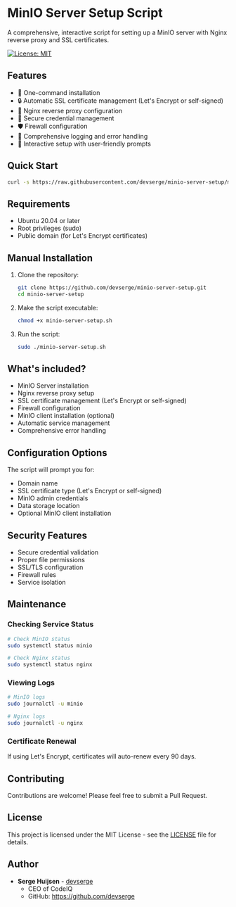 # MinIO Server Setup Script

A comprehensive, interactive script for setting up a MinIO server with Nginx reverse proxy and SSL certificates.

[![License: MIT](https://img.shields.io/badge/License-MIT-yellow.svg)](https://opensource.org/licenses/MIT)

## Features

- 🚀 One-command installation
- 🔒 Automatic SSL certificate management (Let's Encrypt or self-signed)
- 🔄 Nginx reverse proxy configuration
- 🔐 Secure credential management
- 🛡️ Firewall configuration
- 📝 Comprehensive logging and error handling
- 🎯 Interactive setup with user-friendly prompts

## Quick Start

```bash
curl -s https://raw.githubusercontent.com/devserge/minio-server-setup/main/minio-server-setup.sh | sudo bash
```

## Requirements

- Ubuntu 20.04 or later
- Root privileges (sudo)
- Public domain (for Let's Encrypt certificates)

## Manual Installation

1. Clone the repository:
   ```bash
   git clone https://github.com/devserge/minio-server-setup.git
   cd minio-server-setup
   ```

2. Make the script executable:
   ```bash
   chmod +x minio-server-setup.sh
   ```

3. Run the script:
   ```bash
   sudo ./minio-server-setup.sh
   ```

## What's included?

- MinIO Server installation
- Nginx reverse proxy setup
- SSL certificate management (Let's Encrypt or self-signed)
- Firewall configuration
- MinIO client installation (optional)
- Automatic service management
- Comprehensive error handling

## Configuration Options

The script will prompt you for:
- Domain name
- SSL certificate type (Let's Encrypt or self-signed)
- MinIO admin credentials
- Data storage location
- Optional MinIO client installation

## Security Features

- Secure credential validation
- Proper file permissions
- SSL/TLS configuration
- Firewall rules
- Service isolation

## Maintenance

### Checking Service Status
```bash
# Check MinIO status
sudo systemctl status minio

# Check Nginx status
sudo systemctl status nginx
```

### Viewing Logs
```bash
# MinIO logs
sudo journalctl -u minio

# Nginx logs
sudo journalctl -u nginx
```

### Certificate Renewal
If using Let's Encrypt, certificates will auto-renew every 90 days.

## Contributing

Contributions are welcome! Please feel free to submit a Pull Request.

## License

This project is licensed under the MIT License - see the [LICENSE](LICENSE) file for details.

## Author

- **Serge Huijsen** - [devserge](https://github.com/devserge)
  - CEO of CodeIQ
  - GitHub: https://github.com/devserge
